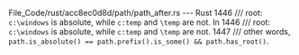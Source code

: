 File_Code/rust/acc8ec0d8d/path/path_after.rs --- Rust
1446     /// root: `c:\windows` is absolute, while `c:temp` and `\temp` are not. In                                                                          1446     /// root: `c:\windows` is absolute, while `c:temp` and `\temp` are not.
1447     /// other words, `path.is_absolute() == path.prefix().is_some() && path.has_root()`.                                                                     

